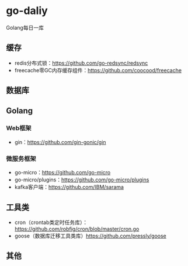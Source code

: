 # go-daliy
Golang每日一库

## 缓存
- redis分布式锁：https://github.com/go-redsync/redsync
- freecache零GC内存缓存组件：https://github.com/coocood/freecache

## 数据库

## Golang
### Web框架
- gin：https://github.com/gin-gonic/gin


### 微服务框架
- go-micro：https://github.com/go-micro 
- go-micro/plugins：https://github.com/go-micro/plugins
- kafka客户端：https://github.com/IBM/sarama


## 工具类
- cron（crontab类定时任务库）：https://github.com/robfig/cron/blob/master/cron.go
- goose（数据库迁移工具类库）https://github.com/pressly/goose


## 其他

